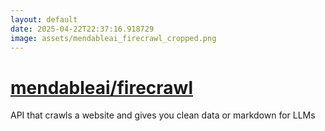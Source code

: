 ```yaml
---
layout: default
date: 2025-04-22T22:37:16.918729
image: assets/mendableai_firecrawl_cropped.png
---
```


# [mendableai/firecrawl](https://github.com/mendableai/firecrawl)

API that crawls a website and gives you clean data or markdown for LLMs
